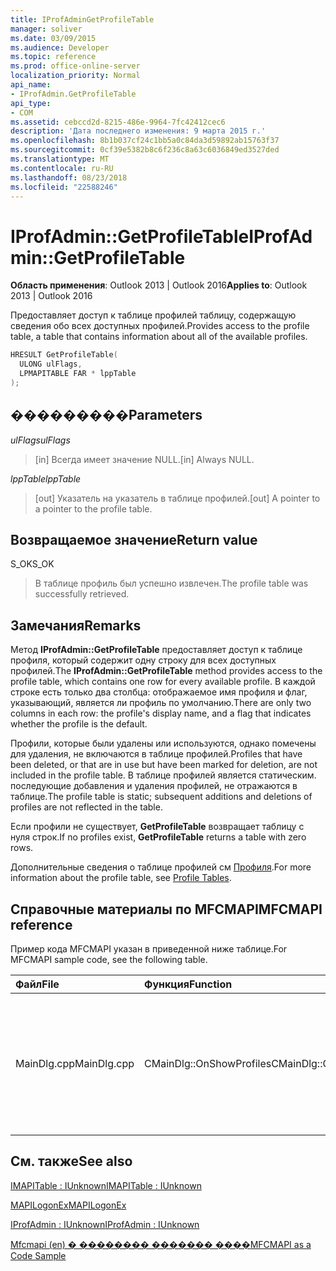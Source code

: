```yaml
---
title: IProfAdminGetProfileTable
manager: soliver
ms.date: 03/09/2015
ms.audience: Developer
ms.topic: reference
ms.prod: office-online-server
localization_priority: Normal
api_name:
- IProfAdmin.GetProfileTable
api_type:
- COM
ms.assetid: cebccd2d-8215-486e-9964-7fc42412cec6
description: 'Дата последнего изменения: 9 марта 2015 г.'
ms.openlocfilehash: 8b1b037cf24c1bb5a0c84da3d59892ab15763f37
ms.sourcegitcommit: 0cf39e5382b8c6f236c8a63c6036849ed3527ded
ms.translationtype: MT
ms.contentlocale: ru-RU
ms.lasthandoff: 08/23/2018
ms.locfileid: "22588246"
---
```

# <a name="iprofadmingetprofiletable"></a><span data-ttu-id="c1d80-103">IProfAdmin::GetProfileTable</span><span class="sxs-lookup"><span data-stu-id="c1d80-103">IProfAdmin::GetProfileTable</span></span>

  
  
<span data-ttu-id="c1d80-104">**Область применения**: Outlook 2013 | Outlook 2016</span><span class="sxs-lookup"><span data-stu-id="c1d80-104">**Applies to**: Outlook 2013 | Outlook 2016</span></span> 
  
<span data-ttu-id="c1d80-105">Предоставляет доступ к таблице профилей таблицу, содержащую сведения обо всех доступных профилей.</span><span class="sxs-lookup"><span data-stu-id="c1d80-105">Provides access to the profile table, a table that contains information about all of the available profiles.</span></span>
  
```cpp
HRESULT GetProfileTable(
  ULONG ulFlags,
  LPMAPITABLE FAR * lppTable
);
```

## <a name="parameters"></a><span data-ttu-id="c1d80-106">���������</span><span class="sxs-lookup"><span data-stu-id="c1d80-106">Parameters</span></span>

 <span data-ttu-id="c1d80-107">_ulFlags_</span><span class="sxs-lookup"><span data-stu-id="c1d80-107">_ulFlags_</span></span>
  
> <span data-ttu-id="c1d80-108">[in] Всегда имеет значение NULL.</span><span class="sxs-lookup"><span data-stu-id="c1d80-108">[in] Always NULL.</span></span>
    
 <span data-ttu-id="c1d80-109">_lppTable_</span><span class="sxs-lookup"><span data-stu-id="c1d80-109">_lppTable_</span></span>
  
> <span data-ttu-id="c1d80-110">[out] Указатель на указатель в таблице профилей.</span><span class="sxs-lookup"><span data-stu-id="c1d80-110">[out] A pointer to a pointer to the profile table.</span></span>
    
## <a name="return-value"></a><span data-ttu-id="c1d80-111">Возвращаемое значение</span><span class="sxs-lookup"><span data-stu-id="c1d80-111">Return value</span></span>

<span data-ttu-id="c1d80-112">S_OK</span><span class="sxs-lookup"><span data-stu-id="c1d80-112">S_OK</span></span> 
  
> <span data-ttu-id="c1d80-113">В таблице профиль был успешно извлечен.</span><span class="sxs-lookup"><span data-stu-id="c1d80-113">The profile table was successfully retrieved.</span></span>
    
## <a name="remarks"></a><span data-ttu-id="c1d80-114">Замечания</span><span class="sxs-lookup"><span data-stu-id="c1d80-114">Remarks</span></span>

<span data-ttu-id="c1d80-115">Метод **IProfAdmin::GetProfileTable** предоставляет доступ к таблице профиля, который содержит одну строку для всех доступных профилей.</span><span class="sxs-lookup"><span data-stu-id="c1d80-115">The **IProfAdmin::GetProfileTable** method provides access to the profile table, which contains one row for every available profile.</span></span> <span data-ttu-id="c1d80-116">В каждой строке есть только два столбца: отображаемое имя профиля и флаг, указывающий, является ли профиль по умолчанию.</span><span class="sxs-lookup"><span data-stu-id="c1d80-116">There are only two columns in each row: the profile's display name, and a flag that indicates whether the profile is the default.</span></span> 
  
<span data-ttu-id="c1d80-117">Профили, которые были удалены или используются, однако помечены для удаления, не включаются в таблице профилей.</span><span class="sxs-lookup"><span data-stu-id="c1d80-117">Profiles that have been deleted, or that are in use but have been marked for deletion, are not included in the profile table.</span></span> <span data-ttu-id="c1d80-118">В таблице профилей является статическим. последующие добавления и удаления профилей, не отражаются в таблице.</span><span class="sxs-lookup"><span data-stu-id="c1d80-118">The profile table is static; subsequent additions and deletions of profiles are not reflected in the table.</span></span> 
  
<span data-ttu-id="c1d80-119">Если профили не существует, **GetProfileTable** возвращает таблицу с нуля строк.</span><span class="sxs-lookup"><span data-stu-id="c1d80-119">If no profiles exist, **GetProfileTable** returns a table with zero rows.</span></span> 
  
<span data-ttu-id="c1d80-120">Дополнительные сведения о таблице профилей см [Профиля](profile-tables.md).</span><span class="sxs-lookup"><span data-stu-id="c1d80-120">For more information about the profile table, see [Profile Tables](profile-tables.md).</span></span> 
  
## <a name="mfcmapi-reference"></a><span data-ttu-id="c1d80-121">Справочные материалы по MFCMAPI</span><span class="sxs-lookup"><span data-stu-id="c1d80-121">MFCMAPI reference</span></span>

<span data-ttu-id="c1d80-122">Пример кода MFCMAPI указан в приведенной ниже таблице.</span><span class="sxs-lookup"><span data-stu-id="c1d80-122">For MFCMAPI sample code, see the following table.</span></span>
  
|<span data-ttu-id="c1d80-123">**Файл**</span><span class="sxs-lookup"><span data-stu-id="c1d80-123">**File**</span></span>|<span data-ttu-id="c1d80-124">**Функция**</span><span class="sxs-lookup"><span data-stu-id="c1d80-124">**Function**</span></span>|<span data-ttu-id="c1d80-125">**Примечание**</span><span class="sxs-lookup"><span data-stu-id="c1d80-125">**Comment**</span></span>|
|:-----|:-----|:-----|
|<span data-ttu-id="c1d80-126">MainDlg.cpp</span><span class="sxs-lookup"><span data-stu-id="c1d80-126">MainDlg.cpp</span></span>  <br/> |<span data-ttu-id="c1d80-127">CMainDlg::OnShowProfiles</span><span class="sxs-lookup"><span data-stu-id="c1d80-127">CMainDlg::OnShowProfiles</span></span>  <br/> |<span data-ttu-id="c1d80-128">Mfcmapi (en) использует метод **IProfAdmin::GetProfileTable** для получения профиля таблицу для отображения в диалоговом окне новый.</span><span class="sxs-lookup"><span data-stu-id="c1d80-128">MFCMAPI uses the **IProfAdmin::GetProfileTable** method to get the profile table to display in a new dialog box.</span></span>  <br/> |
   
## <a name="see-also"></a><span data-ttu-id="c1d80-129">См. также</span><span class="sxs-lookup"><span data-stu-id="c1d80-129">See also</span></span>



[<span data-ttu-id="c1d80-130">IMAPITable : IUnknown</span><span class="sxs-lookup"><span data-stu-id="c1d80-130">IMAPITable : IUnknown</span></span>](imapitableiunknown.md)
  
[<span data-ttu-id="c1d80-131">MAPILogonEx</span><span class="sxs-lookup"><span data-stu-id="c1d80-131">MAPILogonEx</span></span>](mapilogonex.md)
  
[<span data-ttu-id="c1d80-132">IProfAdmin : IUnknown</span><span class="sxs-lookup"><span data-stu-id="c1d80-132">IProfAdmin : IUnknown</span></span>](iprofadminiunknown.md)


[<span data-ttu-id="c1d80-133">Mfcmapi (en) � �������� ������� ����</span><span class="sxs-lookup"><span data-stu-id="c1d80-133">MFCMAPI as a Code Sample</span></span>](mfcmapi-as-a-code-sample.md)

